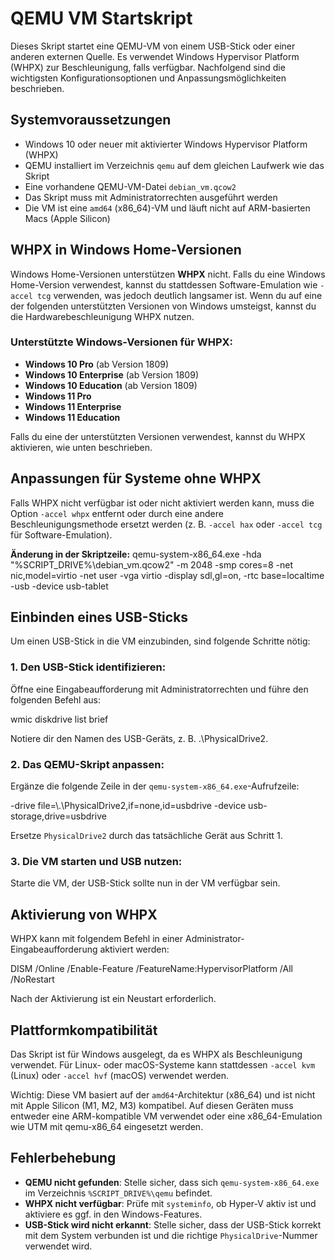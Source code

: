 # QEMU VM Startskript

Dieses Skript startet eine QEMU-VM von einem USB-Stick oder einer anderen externen Quelle. Es verwendet Windows Hypervisor Platform (WHPX) zur Beschleunigung, falls verfügbar. Nachfolgend sind die wichtigsten Konfigurationsoptionen und Anpassungsmöglichkeiten beschrieben.

## Systemvoraussetzungen
- Windows 10 oder neuer mit aktivierter Windows Hypervisor Platform (WHPX)
- QEMU installiert im Verzeichnis `qemu` auf dem gleichen Laufwerk wie das Skript
- Eine vorhandene QEMU-VM-Datei `debian_vm.qcow2`
- Das Skript muss mit Administratorrechten ausgeführt werden
- Die VM ist eine `amd64` (x86_64)-VM und läuft nicht auf ARM-basierten Macs (Apple Silicon)

## WHPX in Windows Home-Versionen
Windows Home-Versionen unterstützen **WHPX** nicht. Falls du eine Windows Home-Version verwendest, kannst du stattdessen Software-Emulation wie `-accel tcg` verwenden, was jedoch deutlich langsamer ist. Wenn du auf eine der folgenden unterstützten Versionen von Windows umsteigst, kannst du die Hardwarebeschleunigung WHPX nutzen.

### Unterstützte Windows-Versionen für WHPX:
- **Windows 10 Pro** (ab Version 1809)
- **Windows 10 Enterprise** (ab Version 1809)
- **Windows 10 Education** (ab Version 1809)
- **Windows 11 Pro**
- **Windows 11 Enterprise**
- **Windows 11 Education**

Falls du eine der unterstützten Versionen verwendest, kannst du WHPX aktivieren, wie unten beschrieben.

## Anpassungen für Systeme ohne WHPX
Falls WHPX nicht verfügbar ist oder nicht aktiviert werden kann, muss die Option `-accel whpx` entfernt oder durch eine andere Beschleunigungsmethode ersetzt werden (z. B. `-accel hax` oder `-accel tcg` für Software-Emulation).

**Änderung in der Skriptzeile:**
qemu-system-x86_64.exe -hda "%SCRIPT_DRIVE%\debian_vm.qcow2" -m 2048 -smp cores=8 -net nic,model=virtio -net user -vga virtio -display sdl,gl=on, -rtc base=localtime -usb -device usb-tablet

## Einbinden eines USB-Sticks

Um einen USB-Stick in die VM einzubinden, sind folgende Schritte nötig:

### 1. Den USB-Stick identifizieren:
Öffne eine Eingabeaufforderung mit Administratorrechten und führe den folgenden Befehl aus:

wmic diskdrive list brief

Notiere dir den Namen des USB-Geräts, z. B. \.\PhysicalDrive2.

### 2. Das QEMU-Skript anpassen:
Ergänze die folgende Zeile in der `qemu-system-x86_64.exe`-Aufrufzeile:

-drive file=\\.\PhysicalDrive2,if=none,id=usbdrive -device usb-storage,drive=usbdrive

Ersetze `PhysicalDrive2` durch das tatsächliche Gerät aus Schritt 1.

### 3. Die VM starten und USB nutzen:
Starte die VM, der USB-Stick sollte nun in der VM verfügbar sein.

## Aktivierung von WHPX

WHPX kann mit folgendem Befehl in einer Administrator-Eingabeaufforderung aktiviert werden:

DISM /Online /Enable-Feature /FeatureName:HypervisorPlatform /All /NoRestart

Nach der Aktivierung ist ein Neustart erforderlich.

## Plattformkompatibilität

Das Skript ist für Windows ausgelegt, da es WHPX als Beschleunigung verwendet. Für Linux- oder macOS-Systeme kann stattdessen `-accel kvm` (Linux) oder `-accel hvf` (macOS) verwendet werden.

Wichtig: Diese VM basiert auf der `amd64`-Architektur (x86_64) und ist nicht mit Apple Silicon (M1, M2, M3) kompatibel. Auf diesen Geräten muss entweder eine ARM-kompatible VM verwendet oder eine x86_64-Emulation wie UTM mit qemu-x86_64 eingesetzt werden.

## Fehlerbehebung

- **QEMU nicht gefunden**: Stelle sicher, dass sich `qemu-system-x86_64.exe` im Verzeichnis `%SCRIPT_DRIVE%\qemu` befindet.
- **WHPX nicht verfügbar**: Prüfe mit `systeminfo`, ob Hyper-V aktiv ist und aktiviere es ggf. in den Windows-Features.
- **USB-Stick wird nicht erkannt**: Stelle sicher, dass der USB-Stick korrekt mit dem System verbunden ist und die richtige `PhysicalDrive`-Nummer verwendet wird.
